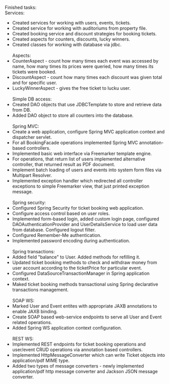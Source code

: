 Finished tasks:<br/>
Services:
- Created services for working with users, events, tickets.
- Created service for working with auditoriums from property file. 
- Created booking service and discount strategies for booking tickets.
- Created aspects for counters, discounts, lucky winners.
- Created classes for working with database via jdbc.
<br/><br/>
Aspects:
- CounterAspect - count how many times each event was accessed by name, how many times its prices were queried, how many times its tickets were booked.
- DiscountAspect - count how many times each discount was given total and for specific user.
- LuckyWinnerAspect - gives the free ticket to lucku user. 
<br/><br/>
Simple DB access:
- Created DAO objects that use JDBCTemplate to store and retrieve data from DB.
- Added DAO object to store all counters into the database.
<br/><br/>
Spring MVC:
- Create a web application, configure Spring MVC application context and dispatcher servlet.
- For all BookingFacade operations implemented Spring MVC annotation-based controllers.
- Implemented basic web interface via Freemarker template engine.
- For operations, that return list of users implemented alternative controller, that returned result as PDF document.
- Implement batch loading of users and events into system form files via Multipart Resolver.
- Implemented exception handler which redirected all controller exceptions to simple Freemarker view, that just printed exception message.
<br/><br/>
Spring security:
- Configured Spring Security for ticket booking web application.
- Configure access control based on user roles.
- Implemented form-based login, added custom login page, configured DAOAuthenticationProvider and UserDetailsService to load user data from database. Configured logout filter.
- Configured Remember-Me authentication.
- Implemented password encoding during authentication.
<br/><br/>
Spring transactions:
- Added field "balance" to User. Added methods for refilling it.
- Updated ticket booking methods to check and withdraw money from user account according to the ticketPrice for particular event.
- Configured DataSourceTransactionManager in Spring application context.
- Maked ticket booking methods transactional using Spring declarative transactions management.
<br/><br/>
SOAP WS:
- Marked User and Event entites with appropriate JAXB annotations to enable JAXB binding.
- Create SOAP based web-service endpoints to serve all User and Event related operations.
- Added Spring WS application context configuration.
<br/><br/>
REST WS:
- Implemented REST endpoints for ticket booking operations and user/event CRUD operations via annotation based controllers.
- Implemented HttpMessageConverter which can write Ticket objects into application/pdf MIME type.
- Added two types of message converters - newly implemented application/pdf http message converter and Jackson JSON message converter.
